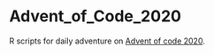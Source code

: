 # Advent_of_Code_2020

R scripts for daily adventure on [Advent of code 2020](https://adventofcode.com/2020).
